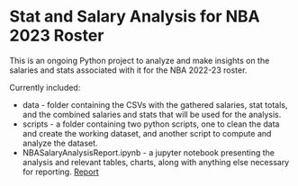 # Stat and Salary Analysis for NBA 2023 Roster


This is an ongoing Python project to analyze and make insights on the salaries and stats associated with it for the NBA 2022-23 roster. 

Currently included:

- data - folder containing the CSVs with the gathered salaries, stat totals, and the combined salaries and stats that will be used for the analysis.
- scripts - a folder containing two python scripts, one to clean the data and create the working dataset, and another script to compute and analyze the dataset.
- NBASalaryAnalysisReport.ipynb - a jupyter notebook presenting the analysis and relevant tables, charts, along with anything else necessary for reporting.
[Report](./NBASalaryAnalysisReport.ipynb)
